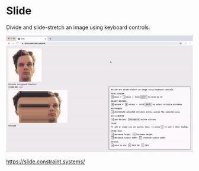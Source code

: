 # Slide

Divide and slide-stretch an image using keyboard controls.

<img
src='https://raw.githubusercontent.com/constraint-systems/slide/master/public/slide.gif'
width="600"/>

https://slide.constraint.systems/
